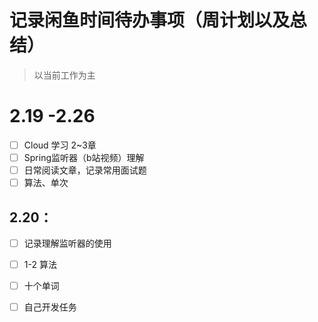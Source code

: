 # 记录闲鱼时间待办事项（周计划以及总结）

> 以当前工作为主

# 2.19 -2.26

- [ ]  Cloud 学习 2~3章
- [ ] Spring监听器（b站视频）理解
- [ ] 日常阅读文章，记录常用面试题
- [ ] 算法、单次

## **2.20：**

- [ ] 记录理解监听器的使用
- [ ] 1-2 算法
- [ ] 十个单词
- [ ] 自己开发任务















